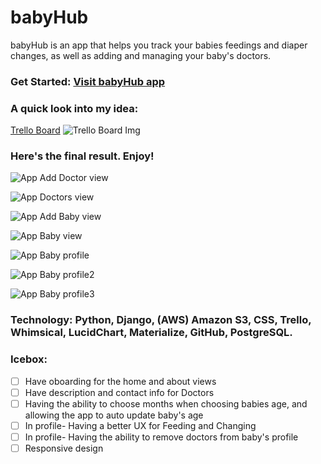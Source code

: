 # babyHub

babyHub is an app that helps you track your babies feedings and diaper changes, as well as adding and managing your baby's doctors.


### Get Started: [Visit babyHub app](https://baby-hub.herokuapp.com/accounts/login/)


### A quick look into my idea: 
[Trello Board](https://trello.com/b/yPculj0T/babyhub) 
![Trello Board Img](https://i.imgur.com/gD4gEir.png)   


### Here's the final result. Enjoy!

![App Add Doctor view](https://i.imgur.com/YWYFjXR.png)

![App Doctors view](https://i.imgur.com/jnAB4AS.png)

![App Add Baby view](https://i.imgur.com/L1ehLuj.png)

![App Baby view](https://i.imgur.com/2RmaUOm.png)

![App Baby profile](https://i.imgur.com/cCbpr1x.png)

![App Baby profile2](https://i.imgur.com/xUN3T46.png)

![App Baby profile3](https://i.imgur.com/QEp6AuK.png)


### Technology: Python, Django, (AWS) Amazon S3, CSS, Trello, Whimsical, LucidChart, Materialize, GitHub, PostgreSQL.


### Icebox:
- [ ] Have oboarding for the home and about views  
- [ ] Have description and contact info for Doctors
- [ ] Having the ability to choose months when choosing babies age, and allowing the app to auto update baby's age
- [ ] In profile- Having a better UX for Feeding and Changing
- [ ] In profile- Having the ability to remove doctors from baby's profile
- [ ] Responsive design
